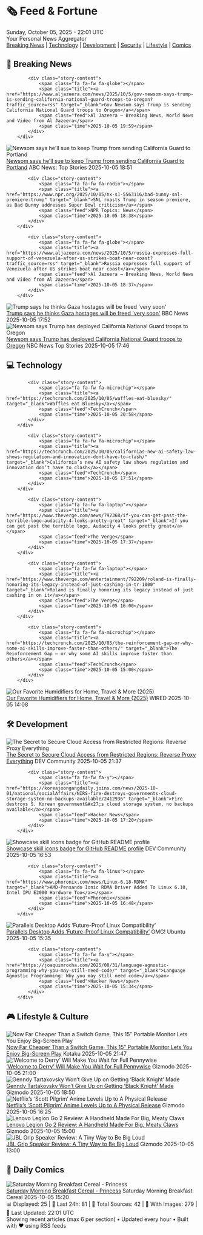 <!-- Processing 54 RSS feeds at 2025-10-05 22:01:41 UTC -->
<!-- Processing: Penny Arcade -->
<!-- Processing: Poorly Drawn Lines -->
<!-- Processing: Garfield -->
<!-- Processing: Questionable Content -->
<!-- Processing: Dinosaur Comics -->
<!-- Processing: CNN Breaking News -->
<!-- Processing: BBC World News -->
<!-- Processing: Al Jazeera Breaking News -->
<!-- Processing: CBC News -->
<!-- Error processing https://rss.cbc.ca/lineup/topstories.xml: The read operation timed out -->
<!-- Processing: Reuters Top News -->
<!-- Processing: TechCrunch -->
<!-- Processing: Ars Technica -->
<!-- Processing: WIRED -->
<!-- Processing: Dev.to -->
<!-- Processing: OMG! Ubuntu -->
<!-- Processing: DistroWatch -->
<!-- Processing: Linux.com -->
<!-- Processing: Ubuntu Blog -->
<!-- Processing: GitHub Blog -->
<!-- Processing: GitLab Blog -->
<!-- Processing: Martin Fowler -->
<!-- Processing: The Pragmatic Engineer -->
<!-- Processing: Lifehacker -->
<!-- Processing: Gizmodo -->
<!-- Processing: Kotaku -->
<!-- Processing: Boing Boing -->
<!-- Processing: Krebs on Security -->
<!-- Processing: Schneier on Security -->
<!-- Generated 3 new posts out of 28 feeds processed -->
<div class="newspaper-header">
    <h1 class="newspaper-title">🗞️ Feed & Fortune</h1>
    <div class="newspaper-date">Sunday, October 05, 2025 - 22:01 UTC</div>
    <div class="newspaper-subtitle">Your Personal News Aggregator</div>
</div>

<div class="newspaper-nav">
    <a href="#breaking">Breaking News</a> |
    <a href="#tech">Technology</a> |
    <a href="#dev">Development</a> |
    <a href="#security">Security</a> |
    <a href="#lifestyle">Lifestyle</a> |
    <a href="#webcomics">Comics</a>
</div>

<div class="news-section breaking-news" id="breaking">
<h2 class="section-header">🚨 Breaking News</h2>
<div class="stories-container">
<div class="story">
            
            <div class="story-content">
                <span class="fa fa-fw fa-globe"></span>
                <span class="title"><a href="https://www.aljazeera.com/news/2025/10/5/gov-newsom-says-trump-is-sending-california-national-guard-troops-to-oregon?traffic_source=rss" target="_blank">Gov Newsom says Trump is sending California National Guard troops to Oregon</a></span>
                <span class="feed">Al Jazeera – Breaking News, World News and Video from Al Jazeera</span>
                <span class="time">2025-10-05 19:59</span>
            </div>
        </div>
<div class="story">
            <img src="https://s.abcnews.com/images/Politics/portland-protests-20251005-getty-jh_1759689808390_hpMain_4x3t_384.jpg" alt="Newsom says he&#x27;ll sue to keep Trump from sending California Guard to Portland" class="story-image" loading="lazy" onerror="this.style.display='none'">
            <div class="story-content">
                <span class="fa fa-fw fa-tv"></span>
                <span class="title"><a href="https://abcnews.go.com/US/federal-judge-temporarily-blocks-trumps-attempt-deploy-oregon/story?id=126223483" target="_blank">Newsom says he&#x27;ll sue to keep Trump from sending California Guard to Portland</a></span>
                <span class="feed">ABC News: Top Stories</span>
                <span class="time">2025-10-05 18:51</span>
            </div>
        </div>
<div class="story">
            
            <div class="story-content">
                <span class="fa fa-fw fa-radio"></span>
                <span class="title"><a href="https://www.npr.org/2025/10/05/nx-s1-5563116/bad-bunny-snl-premiere-trump" target="_blank">SNL roasts Trump in season premiere, as Bad Bunny addresses Super Bowl criticism</a></span>
                <span class="feed">NPR Topics: News</span>
                <span class="time">2025-10-05 18:38</span>
            </div>
        </div>
<div class="story">
            
            <div class="story-content">
                <span class="fa fa-fw fa-globe"></span>
                <span class="title"><a href="https://www.aljazeera.com/news/2025/10/5/russia-expresses-full-support-of-venezuela-after-us-strikes-boat-near-coast?traffic_source=rss" target="_blank">Russia expresses full support of Venezuela after US strikes boat near coast</a></span>
                <span class="feed">Al Jazeera – Breaking News, World News and Video from Al Jazeera</span>
                <span class="time">2025-10-05 18:37</span>
            </div>
        </div>
<div class="story">
            <img src="https://ichef.bbci.co.uk/ace/standard/240/cpsprodpb/8fbf/live/3ca902c0-a209-11f0-88a9-adaa114cb856.jpg" alt="Trump says he thinks Gaza hostages will be freed &#x27;very soon&#x27;" class="story-image" loading="lazy" onerror="this.style.display='none'">
            <div class="story-content">
                <span class="fa fa-fw fa-earth-americas"></span>
                <span class="title"><a href="https://www.bbc.com/news/articles/cj3y6g43248o?at_medium=RSS&at_campaign=rss" target="_blank">Trump says he thinks Gaza hostages will be freed &#x27;very soon&#x27;</a></span>
                <span class="feed">BBC News</span>
                <span class="time">2025-10-05 17:52</span>
            </div>
        </div>
<div class="story">
            <img src="https://media-cldnry.s-nbcnews.com/image/upload/t_fit_1500w/rockcms/2025-09/250929-Gavin-Newson-gk-8e5add.jpg" alt="Newsom says Trump has deployed California National Guard troops to Oregon" class="story-image" loading="lazy" onerror="this.style.display='none'">
            <div class="story-content">
                <span class="fa fa-fw fa-broadcast-tower"></span>
                <span class="title"><a href="https://www.nbcnews.com/politics/trump-administration/california-newsom-trump-administration-national-guard-deployment-rcna235726" target="_blank">Newsom says Trump has deployed California National Guard troops to Oregon</a></span>
                <span class="feed">NBC News Top Stories</span>
                <span class="time">2025-10-05 17:46</span>
            </div>
        </div>
</div>
</div>
<div class="news-section tech-news" id="tech">
<h2 class="section-header">💻 Technology</h2>
<div class="stories-container">
<div class="story">
            
            <div class="story-content">
                <span class="fa fa-fw fa-microchip"></span>
                <span class="title"><a href="https://techcrunch.com/2025/10/05/waffles-eat-bluesky/" target="_blank">Waffles eat Bluesky</a></span>
                <span class="feed">TechCrunch</span>
                <span class="time">2025-10-05 20:58</span>
            </div>
        </div>
<div class="story">
            
            <div class="story-content">
                <span class="fa fa-fw fa-microchip"></span>
                <span class="title"><a href="https://techcrunch.com/2025/10/05/californias-new-ai-safety-law-shows-regulation-and-innovation-dont-have-to-clash/" target="_blank">California’s new AI safety law shows regulation and innovation don’t have to clash</a></span>
                <span class="feed">TechCrunch</span>
                <span class="time">2025-10-05 17:51</span>
            </div>
        </div>
<div class="story">
            
            <div class="story-content">
                <span class="fa fa-fw fa-laptop"></span>
                <span class="title"><a href="https://www.theverge.com/news/792368/if-you-can-get-past-the-terrible-logo-audacity-4-looks-pretty-great" target="_blank">If you can get past the terrible logo, Audacity 4 looks pretty great</a></span>
                <span class="feed">The Verge</span>
                <span class="time">2025-10-05 17:37</span>
            </div>
        </div>
<div class="story">
            
            <div class="story-content">
                <span class="fa fa-fw fa-laptop"></span>
                <span class="title"><a href="https://www.theverge.com/entertainment/792209/roland-is-finally-honoring-its-legacy-instead-of-just-cashing-in-tr-1000" target="_blank">Roland is finally honoring its legacy instead of just cashing in on it</a></span>
                <span class="feed">The Verge</span>
                <span class="time">2025-10-05 16:00</span>
            </div>
        </div>
<div class="story">
            
            <div class="story-content">
                <span class="fa fa-fw fa-microchip"></span>
                <span class="title"><a href="https://techcrunch.com/2025/10/05/the-reinforcement-gap-or-why-some-ai-skills-improve-faster-than-others/" target="_blank">The Reinforcement Gap — or why some AI skills improve faster than others</a></span>
                <span class="feed">TechCrunch</span>
                <span class="time">2025-10-05 15:00</span>
            </div>
        </div>
<div class="story">
            <img src="https://media.wired.com/photos/68e200dd08818d0cf4055ec7/master/pass/The%20Best%20Humidifiers%20for%20Every%20Kind%20of%20Room.png" alt="Our Favorite Humidifiers for Home, Travel &amp; More (2025)" class="story-image" loading="lazy" onerror="this.style.display='none'">
            <div class="story-content">
                <span class="fa fa-fw fa-bolt"></span>
                <span class="title"><a href="https://www.wired.com/gallery/the-best-humidifier/" target="_blank">Our Favorite Humidifiers for Home, Travel &amp; More (2025)</a></span>
                <span class="feed">WIRED</span>
                <span class="time">2025-10-05 14:08</span>
            </div>
        </div>
</div>
</div>
<div class="news-section dev-news" id="dev">
<h2 class="section-header">🛠️ Development</h2>
<div class="stories-container">
<div class="story">
            <img src="https://media2.dev.to/dynamic/image/width=800%2Cheight=%2Cfit=scale-down%2Cgravity=auto%2Cformat=auto/https%3A%2F%2Fdev-to-uploads.s3.amazonaws.com%2Fuploads%2Farticles%2F53hz2lk0pmo5bvo21bzx.png" alt="The Secret to Secure Cloud Access from Restricted Regions: Reverse Proxy Everything" class="story-image" loading="lazy" onerror="this.style.display='none'">
            <div class="story-content">
                <span class="fa fa-fw fa-code"></span>
                <span class="title"><a href="https://dev.to/salim_adedeji_233f2fcf315/the-secret-to-secure-cloud-access-from-restricted-regions-reverse-proxy-everything-15lc" target="_blank">The Secret to Secure Cloud Access from Restricted Regions: Reverse Proxy Everything</a></span>
                <span class="feed">DEV Community</span>
                <span class="time">2025-10-05 21:37</span>
            </div>
        </div>
<div class="story">
            
            <div class="story-content">
                <span class="fa fa-fw fa-y"></span>
                <span class="title"><a href="https://koreajoongangdaily.joins.com/news/2025-10-01/national/socialAffairs/NIRS-fire-destroys-governments-cloud-storage-system-no-backups-available/2412936" target="_blank">Fire destroys S. Korean government&#x27;s cloud storage system, no backups available</a></span>
                <span class="feed">Hacker News</span>
                <span class="time">2025-10-05 17:20</span>
            </div>
        </div>
<div class="story">
            <img src="https://media2.dev.to/dynamic/image/width=800%2Cheight=%2Cfit=scale-down%2Cgravity=auto%2Cformat=auto/https%3A%2F%2Fdev-to-uploads.s3.amazonaws.com%2Fuploads%2Farticles%2Fgkwv833kfi1iqmqz7sj7.png" alt="Showcase skill icons badge for GitHub README profile" class="story-image" loading="lazy" onerror="this.style.display='none'">
            <div class="story-content">
                <span class="fa fa-fw fa-code"></span>
                <span class="title"><a href="https://dev.to/thuongtruong/showcase-skill-icons-badge-for-github-readme-profile-8bg" target="_blank">Showcase skill icons badge for GitHub README profile</a></span>
                <span class="feed">DEV Community</span>
                <span class="time">2025-10-05 16:53</span>
            </div>
        </div>
<div class="story">
            
            <div class="story-content">
                <span class="fa fa-fw fa-linux"></span>
                <span class="title"><a href="https://www.phoronix.com/news/Linux-6.18-RDMA" target="_blank">AMD-Pensando Ionic RDMA Driver Added To Linux 6.18, Intel IPU E2000 Hardware Too</a></span>
                <span class="feed">Phoronix</span>
                <span class="time">2025-10-05 16:48</span>
            </div>
        </div>
<div class="story">
            <img src="https://i0.wp.com/www.omgubuntu.co.uk/wp-content/uploads/2025/04/parallels-linux-1.jpg?resize=406%2C232&amp;ssl=1" alt="Parallels Desktop Adds ‘Future-Proof Linux Compatibility’" class="story-image" loading="lazy" onerror="this.style.display='none'">
            <div class="story-content">
                <span class="fa fa-fw fa-ubuntu"></span>
                <span class="title"><a href="https://www.omgubuntu.co.uk/2025/10/parallels-desktop-tools-linux-virtio-sock-update" target="_blank">Parallels Desktop Adds ‘Future-Proof Linux Compatibility’</a></span>
                <span class="feed">OMG! Ubuntu</span>
                <span class="time">2025-10-05 15:35</span>
            </div>
        </div>
<div class="story">
            
            <div class="story-content">
                <span class="fa fa-fw fa-y"></span>
                <span class="title"><a href="https://joaquimrocha.com/2025/08/31/language-agnostic-programming-why-you-may-still-need-code/" target="_blank">Language Agnostic Programming: Why you may still need code</a></span>
                <span class="feed">Hacker News</span>
                <span class="time">2025-10-05 15:34</span>
            </div>
        </div>
</div>
</div>
<div class="news-section lifestyle-news" id="lifestyle">
<h2 class="section-header">🎮 Lifestyle & Culture</h2>
<div class="stories-container">
<div class="story">
            <img src="https://kotaku.com/app/uploads/2025/10/large-15-portable-monitor.jpg" alt="Now Far Cheaper Than a Switch Game, This 15″ Portable Monitor Lets You Enjoy Big-Screen Play" class="story-image" loading="lazy" onerror="this.style.display='none'">
            <div class="story-content">
                <span class="fa fa-fw fa-gamepad"></span>
                <span class="title"><a href="https://kotaku.com/now-far-cheaper-than-a-switch-game-this-15-portable-monitor-lets-you-enjoy-big-screen-play-2000631855" target="_blank">Now Far Cheaper Than a Switch Game, This 15″ Portable Monitor Lets You Enjoy Big-Screen Play</a></span>
                <span class="feed">Kotaku</span>
                <span class="time">2025-10-05 21:47</span>
            </div>
        </div>
<div class="story">
            <img src="https://gizmodo.com/app/uploads/2025/09/it-welcome-to-derry_0-1280x853.jpg" alt="‘Welcome to Derry’ Will Make You Wait for Full Pennywise" class="story-image" loading="lazy" onerror="this.style.display='none'">
            <div class="story-content">
                <span class="fa fa-fw fa-computer"></span>
                <span class="title"><a href="https://gizmodo.com/welcome-to-derry-will-make-you-wait-for-full-pennywise-2000667854" target="_blank">‘Welcome to Derry’ Will Make You Wait for Full Pennywise</a></span>
                <span class="feed">Gizmodo</span>
                <span class="time">2025-10-05 21:00</span>
            </div>
        </div>
<div class="story">
            <img src="https://gizmodo.com/app/uploads/2025/09/black-knight-tartakovsky-1280x853.jpg" alt="Genndy Tartakovsky Won’t Give Up on Getting ‘Black Knight’ Made" class="story-image" loading="lazy" onerror="this.style.display='none'">
            <div class="story-content">
                <span class="fa fa-fw fa-computer"></span>
                <span class="title"><a href="https://gizmodo.com/genndy-tartakovsky-wont-give-up-on-getting-black-knight-made-2000667740" target="_blank">Genndy Tartakovsky Won’t Give Up on Getting ‘Black Knight’ Made</a></span>
                <span class="feed">Gizmodo</span>
                <span class="time">2025-10-05 18:50</span>
            </div>
        </div>
<div class="story">
            <img src="https://gizmodo.com/app/uploads/2025/10/scott-pilgrim-1280x853.jpg" alt="Netflix’s ‘Scott Pilgrim’ Anime Levels Up to A Physical Release" class="story-image" loading="lazy" onerror="this.style.display='none'">
            <div class="story-content">
                <span class="fa fa-fw fa-computer"></span>
                <span class="title"><a href="https://gizmodo.com/netflixs-scott-pilgrim-anime-levels-up-to-a-physical-release-2000667850" target="_blank">Netflix’s ‘Scott Pilgrim’ Anime Levels Up to A Physical Release</a></span>
                <span class="feed">Gizmodo</span>
                <span class="time">2025-10-05 16:25</span>
            </div>
        </div>
<div class="story">
            <img src="https://gizmodo.com/app/uploads/2025/10/lenovo-legion-go-2-review-02-1280x853.jpg" alt="Lenovo Legion Go 2 Review: A Handheld Made For Big, Meaty Claws" class="story-image" loading="lazy" onerror="this.style.display='none'">
            <div class="story-content">
                <span class="fa fa-fw fa-computer"></span>
                <span class="title"><a href="https://gizmodo.com/lenovo-legion-go-2-review-a-handheld-made-for-big-meaty-claws-2000666394" target="_blank">Lenovo Legion Go 2 Review: A Handheld Made For Big, Meaty Claws</a></span>
                <span class="feed">Gizmodo</span>
                <span class="time">2025-10-05 15:00</span>
            </div>
        </div>
<div class="story">
            <img src="https://gizmodo.com/app/uploads/2025/10/jbl-grip-review-2-1280x853.jpg" alt="JBL Grip Speaker Review: A Tiny Way to Be Big Loud" class="story-image" loading="lazy" onerror="this.style.display='none'">
            <div class="story-content">
                <span class="fa fa-fw fa-computer"></span>
                <span class="title"><a href="https://gizmodo.com/jbl-grip-speaker-review-tiny-way-to-be-big-loud-2000666834" target="_blank">JBL Grip Speaker Review: A Tiny Way to Be Big Loud</a></span>
                <span class="feed">Gizmodo</span>
                <span class="time">2025-10-05 13:00</span>
            </div>
        </div>
</div>
</div>
<div class="news-section webcomics-section" id="webcomics">
<h2 class="section-header">🎨 Daily Comics</h2>
<div class="stories-container">
<div class="story">
            <img src="https://www.smbc-comics.com/comics/1759640123-20251005.png" alt="Saturday Morning Breakfast Cereal - Princess" class="story-image" loading="lazy" onerror="this.style.display='none'">
            <div class="story-content">
                <span class="fa fa-fw fa-smile"></span>
                <span class="title"><a href="https://www.smbc-comics.com/comic/princess-3" target="_blank">Saturday Morning Breakfast Cereal - Princess</a></span>
                <span class="feed">Saturday Morning Breakfast Cereal</span>
                <span class="time">2025-10-05 15:20</span>
            </div>
        </div>
</div>
</div>

<div class="newspaper-footer">
    <div class="stats">
        📊 Displayed: 25 | 📅 Last 24h: 81 | 📡 Total Sources: 42 | 📸 With Images: 279 |
        🔄 Last Updated: 22:01 UTC
    </div>
    <div class="footer-note">
        Showing recent articles (max 6 per section) • Updated every hour • Built with ❤️ using RSS feeds
    </div>
</div>
